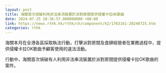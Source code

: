 ```yaml
---
layout: post
title: 海關首次偵破利用非法串流裝置於派對房間提供侵權卡拉OK歌曲
date: 2024-07-25 20:36:57.000000000 +08:00
link: https://news.rthk.hk/rthk/ch/component/k2/1763161-20240725.htm
categories: rthk
---
```


海關本月在全港各區採取執法行動，打擊派對房間及食肆經營者在業務過程中，提供侵權卡拉OK歌曲予顧客使用的違法活動。

行動中，海關首次偵破有人利用非法串流裝置於派對房間提供侵權卡拉OK歌曲的案件。
